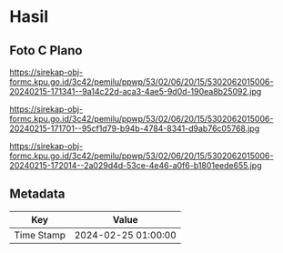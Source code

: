 # Hasil

## Foto C Plano

https://sirekap-obj-formc.kpu.go.id/3c42/pemilu/ppwp/53/02/06/20/15/5302062015006-20240215-171341--9a14c22d-aca3-4ae5-9d0d-190ea8b25092.jpg

https://sirekap-obj-formc.kpu.go.id/3c42/pemilu/ppwp/53/02/06/20/15/5302062015006-20240215-171701--95cf1d79-b94b-4784-8341-d9ab76c05768.jpg

https://sirekap-obj-formc.kpu.go.id/3c42/pemilu/ppwp/53/02/06/20/15/5302062015006-20240215-172014--2a029d4d-53ce-4e46-a0f6-b1801eede655.jpg


## Metadata

| Key        | Value               |
| ---------- | ------------------- |
| Time Stamp | 2024-02-25 01:00:00 |



